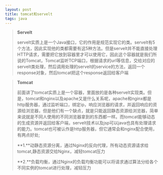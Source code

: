 ```yaml
---
layout: post
title: tomcat和servelt
tags: java
---
```


> **Servelt**
>
> servelt实质上是一个Java接口，它的作用是规范实现它的类。servelt有5个方法，因此实现他的类都需要有这5种方法。但是servelt并不能直接处理HTTP请求，需要把它放到容器里才可以使用它，因此这个容器就是我们所说的Tomcat，Tomcat监听TCP端口，根据请求的url等信息，交给对应的servelt类处理，然后调用处理的servelt的service的方法，返回一个response对象，然后tomcat把这个response返回给客户端

> **Tomcat**
>
> 前面讲了tomcat实质上是一个容器，里面放的是各种servelt实现类。但是，tomcat和nginx以及apache又是什么关系呢，apache和nginx都是http服务器，通过监听端口，绑定ip，响应浏览器的请求，并返回响应的资源给浏览器，但是他们有一个缺点，就是只能返回静态资源给浏览器，简单来说就是不同人使用的不同浏览器拿到的东西都一样。而tomcat能够动态的生成资源并返回给客户端，servelt技术以及jsp可以java也具有处理请求的能力。tomcat也可被认作是http服务器，但它通常会和nginx配合使用，有两点好处;
>
> **1.**动静态资源分离，通过Nginx的反向代理，所有动态资源请求给tomcat,静态资源交给Nginx，减轻tomcat压力
>
> **2.**负载均衡，通过Nginx的负载均衡功能可以将请求通过算法分给各个不同实例的tomcat进行处理，减轻压力

